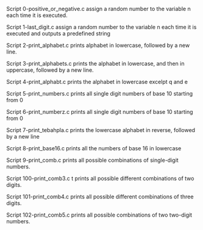 Script 0-positive_or_negative.c  assign a random number to the variable n each time it is executed.

Script 1-last_digit.c assign a random number to the variable n each time it is executed and outputs a predefined string 

Script 2-print_alphabet.c prints alphabet in lowercase, followed by a new line.

Script 3-print_alphabets.c prints the alphabet in lowercase, and then in uppercase, followed by a new line.

Script 4-print_alphabt.c prints the alphabet in lowercase excelpt q and e

Script 5-print_numbers.c  prints all single digit numbers of base 10 starting from 0

Script 6-print_numberz.c prints all single digit numbers of base 10 starting from 0

Script 7-print_tebahpla.c prints the lowercase alphabet in reverse, followed by a new line

Script 8-print_base16.c  prints all the numbers of base 16 in lowercase

Script 9-print_comb.c prints all possible combinations of single-digit numbers.

Script 100-print_comb3.c t prints all possible different combinations of two digits.

Script 101-print_comb4.c prints all possible different combinations of three digits.

Script 102-print_comb5.c prints all possible combinations of two two-digit numbers.
